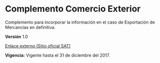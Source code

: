 # Complemento Comercio Exterior

Complemento para incorporar la información en el caso de Exportación de Mercancías en definitiva.

**Versión** 1.0

[Enlace externo (Sitio oficial SAT)](http://m.sat.gob.mx/informacion_fiscal/factura_electronica/Paginas/complemento_comercio_exterior.aspx)

**Vigencia:** Vigente hasta el 31 de diciembre del 2017.​